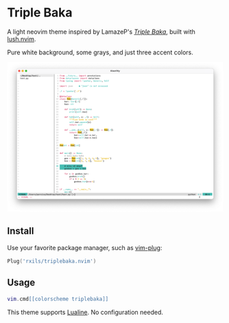 # Triple Baka

A light neovim theme inspired by LamazeP's [*Triple Baka*](https://www.nicovideo.jp/watch/sm3945173), built with [lush.nvim](https://github.com/rktjmp/lush.nvim).

Pure white background, some grays, and just three accent colors.

![screenshot](./screenshots/image.png)

## Install
Use your favorite package manager, such as [vim-plug](https://github.com/junegunn/vim-plug):
```lua
Plug('rxils/triplebaka.nvim')
```

## Usage
```lua
vim.cmd[[colorscheme triplebaka]]
```

This theme supports [Lualine](https://github.com/nvim-lualine/lualine.nvim). No configuration needed.
